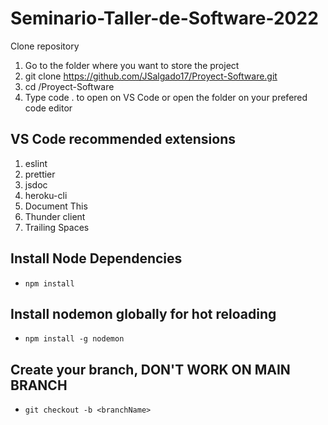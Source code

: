 
# Seminario-Taller-de-Software-2022
 Clone repository
 1. Go to the folder where you want to store the project
 2. git clone https://github.com/JSalgado17/Proyect-Software.git
 3. cd /Proyect-Software
 4. Type code . to open on VS Code or open the folder on your prefered code editor

## VS Code recommended extensions
1. eslint
2. prettier
3. jsdoc
4. heroku-cli
5. Document This
6. Thunder client
7. Trailing Spaces

## Install Node Dependencies
- `npm install`

## Install nodemon globally for hot reloading
- `npm install -g nodemon`

## Create your branch, DON'T WORK ON MAIN BRANCH
- `git checkout -b <branchName>`
